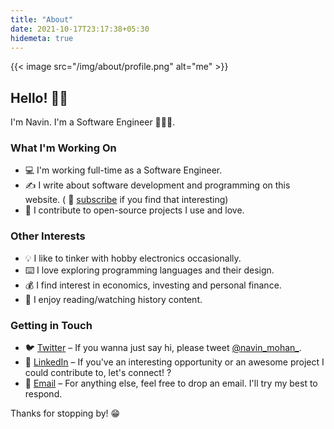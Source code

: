 ```yaml
---
title: "About"
date: 2021-10-17T23:17:38+05:30
hidemeta: true
---
```

{{< image src="/img/about/profile.png" alt="me" >}}
## Hello! 👋🏼
I'm Navin. I'm a Software Engineer 👨🏽‍💻.

### What I'm Working On
* 💻  I'm working full-time as a Software Engineer.
*  ✍  I write about software development and programming on this website. ( 💌 [subscribe](https://www.getrevue.co/profile/navinmohan) if you find that interesting)
* 🔨  I contribute to open-source projects I use and love.

### Other Interests
* 💡  I like to tinker with hobby electronics occasionally.
* ⌨️️  I love exploring programming languages and their design.
* 💰  I find interest in economics, investing and personal finance.
* 📜  I enjoy reading/watching history content.

### Getting in Touch
* 🐦  [Twitter](https://twitter.com/navin_mohan_) – If you wanna just say hi, please tweet [@navin_mohan_](https://twitter.com/navin_mohan_).
* 🤝  [LinkedIn](https://www.linkedin.com/in/navin-mohan/) – If you've an interesting opportunity or an awesome project I could contribute to, let's connect! ?
* 💌  [Email](/contact/) – For anything else, feel free to drop an email. I'll try my best to respond.

Thanks for stopping by! 😁